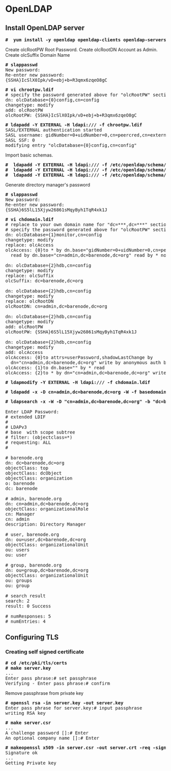 # OpenLDAP

## Install OpenLDAP server

<pre>
<b>#  yum install -y openldap openldap-clients openldap-servers</b>
</pre>

Create olcRootPW Root Password. Create olcRootDN Account as Admin. Create olcSuffix Domain Name

<pre>
<b># slappasswd</b>
New password:
Re-enter new password:
{SSHA}IcSlX0Ipk/vD+ebj+b+R3qmx6zqeO8gC
</pre>

<pre>
<b># vi chrootpw.ldif</b>
# specify the password generated above for "olcRootPW" section
dn: olcDatabase={0}config,cn=config
changetype: modify
add: olcRootPW
olcRootPW: {SSHA}IcSlX0Ipk/vD+ebj+b+R3qmx6zqeO8gC
</pre>

<pre>
<b># ldapadd -Y EXTERNAL -H ldapi:/// -f chrootpw.ldif</b>
SASL/EXTERNAL authentication started
SASL username: gidNumber=0+uidNumber=0,cn=peercred,cn=external,cn=auth
SASL SSF: 0
modifying entry "olcDatabase={0}config,cn=config"
</pre>

Import basic schemas.
<pre>
<b>#  ldapadd -Y EXTERNAL -H ldapi:/// -f /etc/openldap/schema/cosine.ldif</b> 
<b>#  ldapadd -Y EXTERNAL -H ldapi:/// -f /etc/openldap/schema/nis.ldif</b>
<b>#  ldapadd -Y EXTERNAL -H ldapi:/// -f /etc/openldap/schema/inetorgperson.ldif</b> 
</pre>

Generate directory manager's password
<pre>
<b># slappasswd</b> 
New password:
Re-enter new password:
{SSHA}6S5lL15Xjyw26861sMqyByh1TqR4xk1J
</pre>

<pre>
<b># vi chdomain.ldif</b>
# replace to your own domain name for "dc=***,dc=***" section
# specify the password generated above for "olcRootPW" section
dn: olcDatabase={1}monitor,cn=config
changetype: modify
replace: olcAccess
olcAccess: {0}to * by dn.base="gidNumber=0+uidNumber=0,cn=peercred,cn=external,cn=auth"
  read by dn.base="cn=admin,dc=barenode,dc=org" read by * none

dn: olcDatabase={2}hdb,cn=config
changetype: modify
replace: olcSuffix
olcSuffix: dc=barenode,dc=org

dn: olcDatabase={2}hdb,cn=config
changetype: modify
replace: olcRootDN
olcRootDN: cn=admin,dc=barenode,dc=org

dn: olcDatabase={2}hdb,cn=config
changetype: modify
add: olcRootPW
olcRootPW: {SSHA}6S5lL15Xjyw26861sMqyByh1TqR4xk1J

dn: olcDatabase={2}hdb,cn=config
changetype: modify
add: olcAccess
olcAccess: {0}to attrs=userPassword,shadowLastChange by
  dn="cn=admin,dc=barenode,dc=org" write by anonymous auth by self write by * none
olcAccess: {1}to dn.base="" by * read
olcAccess: {2}to * by dn="cn=admin,dc=barenode,dc=org" write by * read</pre>

<pre>
<b># ldapmodify -Y EXTERNAL -H ldapi:/// -f chdomain.ldif</b>
</pre>

<pre>
<b># ldapadd -x -D cn=admin,dc=barenode,dc=org -W -f basedomain.ldif</b>
</pre>

<pre>
<b># ldapsearch -x -W -D "cn=admin,dc=barenode,dc=org" -b "dc=barenode,dc=org" "(objectclass=*)"</b>

Enter LDAP Password:
# extended LDIF
#
# LDAPv3
# base <dc=barenode,dc=org> with scope subtree
# filter: (objectclass=*)
# requesting: ALL
#

# barenode.org
dn: dc=barenode,dc=org
objectClass: top
objectClass: dcObject
objectClass: organization
o: barenode
dc: barenode

# admin, barenode.org
dn: cn=admin,dc=barenode,dc=org
objectClass: organizationalRole
cn: Manager
cn: admin
description: Directory Manager

# user, barenode.org
dn: ou=user,dc=barenode,dc=org
objectClass: organizationalUnit
ou: users
ou: user

# group, barenode.org
dn: ou=group,dc=barenode,dc=org
objectClass: organizationalUnit
ou: groups
ou: group

# search result
search: 2
result: 0 Success

# numResponses: 5
# numEntries: 4
</pre>



## Configuring TLS

### Creating self signed certificate

<pre>
<b># cd /etc/pki/tls/certs </b>
<b># make server.key </b>
...
Enter pass phrase:# set passphrase
Verifying - Enter pass phrase:# confirm
</pre>

Remove passphrase from private key
<pre>
<b># openssl rsa -in server.key -out server.key </b>
Enter pass phrase for server.key:# input passphrase
writing RSA key
</pre>

<pre>
<b># make server.csr</b>
...
A challenge password []:# Enter
An optional company name []:# Enter
</pre>

<pre>
<b># makeopenssl x509 -in server.csr -out server.crt -req -signkey server.key -days 3650</b>
Signature ok
...
Getting Private key
</pre>